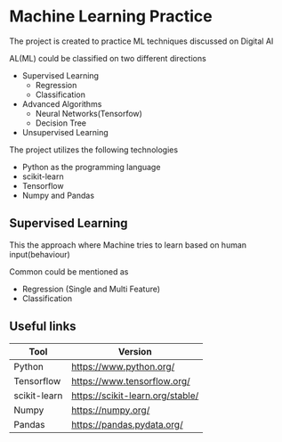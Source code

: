 # Machine Learning Practice

The project is created to practice ML techniques discussed on Digital AI

AL(ML) could be classified on two different directions
- Supervised Learning
	- Regression
	- Classification
- Advanced Algorithms
	- Neural Networks(Tensorfow)
	- Decision Tree
- Unsupervised Learning

The project utilizes the following technologies

- Python as the programming language
- scikit-learn
- Tensorflow
- Numpy and Pandas


## Supervised Learning

This the approach where Machine tries to learn based on human input(behaviour)

Common could be mentioned as

- Regression (Single and Multi Feature)
- Classification

## Useful links

| Tool         | Version                                           |
|--------------|---------------------------------------------------|
| Python       | https://www.python.org/ 						   |
| Tensorflow   | https://www.tensorflow.org/                	   |
| scikit-learn | https://scikit-learn.org/stable/                  |
| Numpy        | https://numpy.org/               				   |
| Pandas       | https://pandas.pydata.org/               		   |



